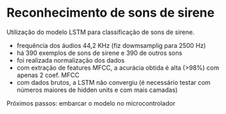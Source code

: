 # Reconhecimento de sons de sirene
Utilização do modelo LSTM para classificação de sons de sirene.


- frequência dos áudios 44,2 KHz (fiz dowmsamplig para 2500 Hz)
- há 390 exemplos de sons de sirene e 390 de outros sons
- foi realizada normalização dos dados
- com extração de features MFCC, a acurácia obtida é alta (>98%) com apenas 2 coef. MFCC
- com dados brutos, a LSTM não convergiu (é necessário testar com números maiores de hidden units e com mais camadas)

Próximos passos: embarcar o modelo no microcontrolador
